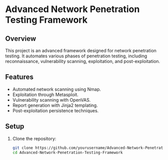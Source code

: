 # Advanced Network Penetration Testing Framework

## Overview
This project is an advanced framework designed for network penetration testing. It automates various phases of penetration testing, including reconnaissance, vulnerability scanning, exploitation, and post-exploitation.

## Features
- Automated network scanning using Nmap.
- Exploitation through Metasploit.
- Vulnerability scanning with OpenVAS.
- Report generation with Jinja2 templating.
- Post-exploitation persistence techniques.

## Setup
1. Clone the repository:
   ```bash
   git clone https://github.com/yourusername/Advanced-Network-Penetration-Testing-Framework.git
   cd Advanced-Network-Penetration-Testing-Framework
